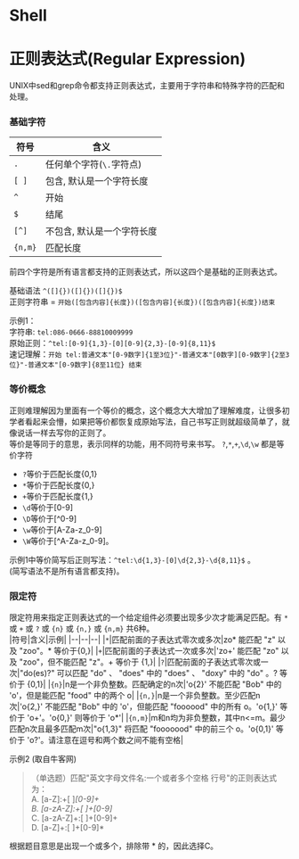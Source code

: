 
# Shell


# 正则表达式(Regular Expression)
UNIX中sed和grep命令都支持正则表达式，主要用于字符串和特殊字符的匹配和处理。

### 基础字符
|符号|含义|
|--|--|
|`.`|任何单个字符(`\.`字符点)|
|`[ ]`|包含, 默认是一个字符长度|
|`^`|开始|
|`$`|结尾|
|`[^]`|不包含, 默认是一个字符长度|
|`{n,m}`|匹配长度|

前四个字符是所有语言都支持的正则表达式，所以这四个是基础的正则表达式。

基础语法 `^([]{})([]{})([]{})$`  
正则字符串 = `开始([包含内容]{长度})([包含内容]{长度})([包含内容]{长度})结束`  

示例1：  
字符串: `tel:086-0666-88810009999`  
原始正则：`^tel:[0-9]{1,3}-[0][0-9]{2,3}-[0-9]{8,11}$`    
速记理解：`开始 tel:普通文本"[0-9数字]{1至3位}"-普通文本"[0数字][0-9数字]{2至3位}"-普通文本"[0-9数字]{8至11位} 结束`

### 等价概念
正则难理解因为里面有一个等价的概念，这个概念大大增加了理解难度，让很多初学者看起来会懵，如果把等价都恢复成原始写法，自己书写正则就超级简单了，就像说话一样去写你的正则了。  
等价是等同于的意思，表示同样的功能，用不同符号来书写。
`?`,`*`,`+`,`\d`,`\w` 都是等价字符  
- `?`等价于匹配长度{0,1}
- `*`等价于匹配长度{0,}
- `+`等价于匹配长度{1,}
- `\d`等价于[0-9]
- `\D`等价于[^0-9]
- `\w`等价于[A-Za-z_0-9]
- `\W`等价于[^A-Za-z_0-9]。

示例1中等价简写后正则写法：`^tel:\d{1,3}-[0]\d{2,3}-\d{8,11}$` 。  
(简写语法不是所有语言都支持)。

### 限定符
限定符用来指定正则表达式的一个给定组件必须要出现多少次才能满足匹配。有 `*` 或 `+` 或 `?` 或 `{n}` 或 `{n,}` 或 `{n,m}` 共6种。  
|符号|含义|示例|
|--|--|--|
|`*`|匹配前面的子表达式零次或多次|zo* 能匹配 "z" 以及 "zoo"。* 等价于{0,}|
|`+`|匹配前面的子表达式一次或多次|'zo+' 能匹配 "zo" 以及 "zoo"，但不能匹配 "z"。+ 等价于 {1,}|
|`?`|匹配前面的子表达式零次或一次|"do(es)?" 可以匹配 "do" 、 "does" 中的 "does" 、 "doxy" 中的 "do" 。? 等价于 {0,1}|
|`{n}`|n是一个非负整数。匹配确定的n次|'o{2}' 不能匹配 "Bob" 中的 'o'，但是能匹配 "food" 中的两个 o|
|`{n,}`|n是一个非负整数。至少匹配n次|'o{2,}' 不能匹配 "Bob" 中的 'o'，但能匹配 "foooood" 中的所有 o。'o{1,}' 等价于 'o+'。'o{0,}' 则等价于 'o*'|
|`{n,m}`|m和n均为非负整数，其中n<=m。最少匹配n次且最多匹配m次|"o{1,3}" 将匹配 "fooooood" 中的前三个 o。'o{0,1}' 等价于 'o?'。请注意在逗号和两个数之间不能有空格|  

示例2 (取自牛客网)
> （单选题）匹配"英文字母文件名:一个或者多个空格 行号"的正则表达式为：  
> A. [a-Z]:+[ ]*[0-9]+  
> B. [a-zA-Z]:+[ ]+[0-9]*  
> C. [a-zA-Z]+:[ ]+[0-9]+  
> D. [a-Z]+:[ ]+[0-9]*  

根据题目意思是出现一个或多个，排除带 * 的，因此选择C。

